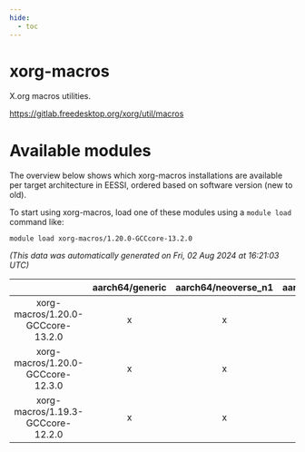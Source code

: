 ```yaml
---
hide:
  - toc
---
```


xorg-macros
===========


X.org macros utilities.

https://gitlab.freedesktop.org/xorg/util/macros
# Available modules


The overview below shows which xorg-macros installations are available per target architecture in EESSI, ordered based on software version (new to old).

To start using xorg-macros, load one of these modules using a `module load` command like:

```shell
module load xorg-macros/1.20.0-GCCcore-13.2.0
```

*(This data was automatically generated on Fri, 02 Aug 2024 at 16:21:03 UTC)*  

| |aarch64/generic|aarch64/neoverse_n1|aarch64/neoverse_v1|x86_64/generic|x86_64/amd/zen2|x86_64/amd/zen3|x86_64/amd/zen4|x86_64/intel/haswell|x86_64/intel/skylake_avx512|
| :---: | :---: | :---: | :---: | :---: | :---: | :---: | :---: | :---: | :---: |
|xorg-macros/1.20.0-GCCcore-13.2.0|x|x|x|x|x|x|x|x|x|
|xorg-macros/1.20.0-GCCcore-12.3.0|x|x|x|x|x|x|x|x|x|
|xorg-macros/1.19.3-GCCcore-12.2.0|x|x|x|x|x|x|-|x|x|
